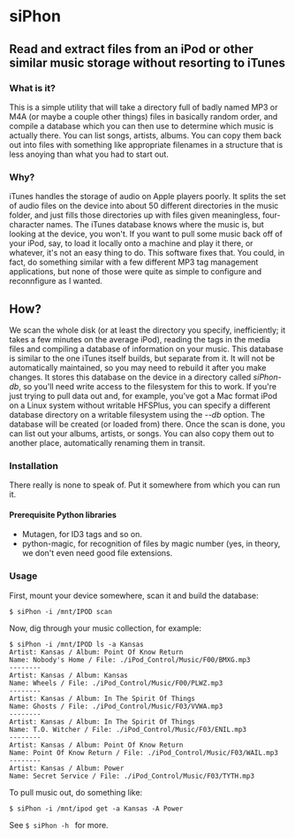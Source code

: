 # siPhon
## Read and extract files from an iPod or other similar music storage without resorting to iTunes

### What is it?

This is a simple utility that will take a directory full of badly named MP3 or M4A (or maybe a couple other things) files in basically random order, and compile a database which you can then use to determine which music is actually there.  You can list songs, artists, albums.  You can copy them back out into files with something like appropriate filenames in a structure that is less anoying than what you had to start out.

### Why?

iTunes handles the storage of audio on Apple players poorly.  It splits the set of audio files on the device into about 50 different directories in the music folder, and just fills those directories up with files given meaningless, four-character names.  The iTunes database knows where the music is, but looking at the device, you won't.  If you want to pull some music back off of your iPod, say, to load it locally onto a machine and play it there, or whatever, it's not an easy thing to do.  This software fixes that.  You could, in fact, do something similar with a few different MP3 tag management applications, but none of those were quite as simple to configure and reconnfigure as I wanted.

## How?

We scan the whole disk (or at least the directory you specify, inefficiently; it takes a few minutes on the average iPod), reading the tags in the media files and compiling a database of information on your music.  This database is similar to the one iTunes itself builds, but separate from it.  It will not be automatically maintained, so you may need to rebuild it after you make changes.  It stores this database on the device in a directory called *siPhon-db*, so you'll need write access to the filesystem for this to work.  If you're just trying to pull data out and, for example, you've got a Mac format iPod on a Linux system without writable HFSPlus, you can specify a different database directory on a writable filesystem using the *--db* option.  The database will be created (or loaded from) there.
Once the scan is done, you can list out your albums, artists, or songs.  You can also copy them out to another place, automatically renaming them in transit.

### Installation

There really is none to speak of.  Put it somewhere from which you can run it.

#### Prerequisite Python libraries

   * Mutagen, for ID3 tags and so on.
   * python-magic, for recognition of files by magic number (yes, in theory, we don't even need good file extensions.

### Usage

First, mount your device somewhere, scan it and build the database:

```$ siPhon -i /mnt/IPOD scan ```

Now, dig through your music collection, for example:
```
$ siPhon -i /mnt/IPOD ls -a Kansas
Artist: Kansas / Album: Point Of Know Return
Name: Nobody's Home / File: ./iPod_Control/Music/F00/BMXG.mp3
--------
Artist: Kansas / Album: Kansas
Name: Wheels / File: ./iPod_Control/Music/F00/PLWZ.mp3
--------
Artist: Kansas / Album: In The Spirit Of Things
Name: Ghosts / File: ./iPod_Control/Music/F03/VVWA.mp3
--------
Artist: Kansas / Album: In The Spirit Of Things
Name: T.O. Witcher / File: ./iPod_Control/Music/F03/ENIL.mp3
--------
Artist: Kansas / Album: Point Of Know Return
Name: Point Of Know Return / File: ./iPod_Control/Music/F03/WAIL.mp3
--------
Artist: Kansas / Album: Power
Name: Secret Service / File: ./iPod_Control/Music/F03/TYTH.mp3

```

To pull music out, do something like:

```
$ siPhon -i /mnt/ipod get -a Kansas -A Power
```

See ```$ siPhon -h ``` for more.

